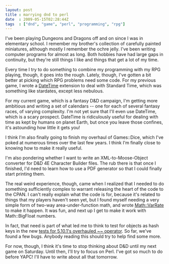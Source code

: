 ```yaml
---
layout: post
title : marrying dnd to perl
date  : 2009-05-15T02:28:44Z
tags  : ["dnd", "game", "perl", "programming", "rpg"]
---
```

I've been playing Dungeons and Dragons off and on since I was in elementary school.  I remember my brother's collection of carefully painted miniatures, although mostly I remember the ochre jelly.  I've been writing computer programs for almost as long.  Both hobbies have had large gaps in continuity, but they're still things I like and things that get a lot of my time.

Every time I try to do something to combine my programming with my RPG playing, though, it goes into the rough.  Lately, though, I've gotten a bit better at picking which RPG problems need some code.  For my previous game, I wrote a [DateTime](http://search.cpan.org/dist/DateTime) extension to deal with Standard Time, which was something like stardates, except less nebulous.

For my current game, which is a fantasy D&D campaign, I'm getting more ambitious and writing a set of calendars -- one for each of several fantasy races, of varying complexity.  I'm not yet sure that I'll even use DateTime, which is a scary prospect.  DateTime is ridiculously useful for dealing with time as kept by humans on planet Earth, but once you leave those confines, it's astounding how little it gets you!

I think I'm also finally going to finish my overhaul of Games::Dice, which I've poked at numerous times over the last few years.  I think I'm finally close to knowing how to make it really useful.

I'm also pondering whether I want to write an XML-to-Moose-Object converter for D&D 4E Character Builder files.  The rub there is that once I finished, I'd need to learn how to use a PDF generator so that I could finally start printing them.

The real weird experience, though, came when I realized that I needed to do something sufficiently complex to warrant releasing the heart of the code to the CPAN.  I can't really explain what the code is for, because it's related to things that my players haven't seen yet, but I found myself needing a very simple form of two-way area-under-function math, and wrote [Math::VarRate](http://search.cpan.org/dist/Math-VarRate/) to make it happen. It was fun, and next up I get to make it work with Math::BigFloat numbers.

In fact, that need is part of what led me to think to test for objects as hash keys in the new [tests for 5.10.1's overhauled ~~ operator](http://github.com/rjbs/perl-smartmatch-tests/blob/master/README.txt). So far, we've found a few bugs.  Anybody reading this should try to help find some more.

For now, though, I think it's time to stop thinking about D&D until my next game on Saturday.  Until then, I'll try to focus on Perl.  I've got so much to do before YAPC!  I'll have to write about all that tomorrow.
